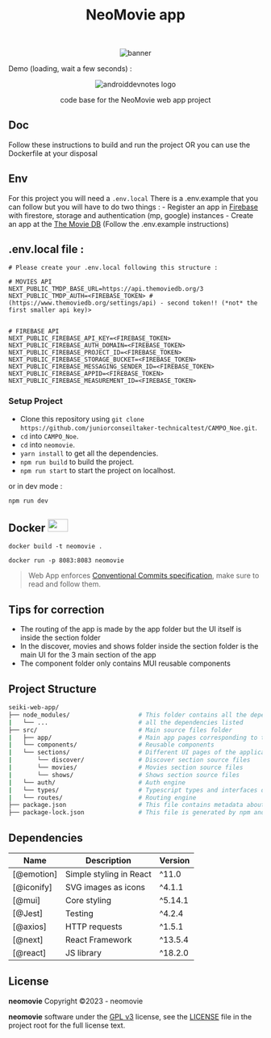 <h1 align="center">NeoMovie app</h1></br>

<p align="center">
<img src="https://cdn.discordapp.com/attachments/774360587391860769/1169793859430125709/fzfezfezfezfezdze.png?ex=6556b26d&is=65443d6d&hm=d50ecaf74138878c735e9031fc4aca520c1c02965bac6fa47d2ec2015281602d&" alt="banner"></img>
</p>

Demo (loading, wait a few seconds) :

<p align="center">
<img src="NeoMovie/demo/demo.gif" alt="androiddevnotes logo"></img>
</p>

<p align="center">
   code base for the NeoMovie web app project
</p>

## Doc

Follow these instructions to build and run the project OR you can use the Dockerfile at your disposal


## Env

For this project you will need a `.env.local`
There is a .env.example that you can follow but you will have to do two things : - Register an app in <a href="https://firebase.com/">Firebase</a> with firestore, storage and authentication (mp, google) instances - Create an app at the <a href="https://www.themoviedb.org/">The Movie DB</a> (Follow the .env.example instructions)

## .env.local file :

```
# Please create your .env.local following this structure :

# MOVIES API
NEXT_PUBLIC_TMDP_BASE_URL=https://api.themoviedb.org/3
NEXT_PUBLIC_TMDP_AUTH=<FIREBASE_TOKEN> # (https://www.themoviedb.org/settings/api) - second token!! (*not* the first smaller api key)>


# FIREBASE API
NEXT_PUBLIC_FIREBASE_API_KEY=<FIREBASE_TOKEN>
NEXT_PUBLIC_FIREBASE_AUTH_DOMAIN=<FIREBASE_TOKEN>
NEXT_PUBLIC_FIREBASE_PROJECT_ID=<FIREBASE_TOKEN>
NEXT_PUBLIC_FIREBASE_STORAGE_BUCKET=<FIREBASE_TOKEN>
NEXT_PUBLIC_FIREBASE_MESSAGING_SENDER_ID=<FIREBASE_TOKEN>
NEXT_PUBLIC_FIREBASE_APPID=<FIREBASE_TOKEN>
NEXT_PUBLIC_FIREBASE_MEASUREMENT_ID=<FIREBASE_TOKEN>
```

### Setup Project

- Clone this repository using `git clone https://github.com/juniorconseiltaker-technicaltest/CAMPO_Noe.git`.
- `cd` into `CAMPO_Noe`.
- `cd` into `neomovie`.
- `yarn install` to get all the dependencies.
- `npm run build` to build the project.
- `npm run start` to start the project on localhost.

or in dev mode :

```
npm run dev
```

## Docker <img src="https://cdn.discordapp.com/attachments/774360587391860769/1169799936792080384/docker-logo-CF97D0124B-seeklogo.png?ex=6556b816&is=65444316&hm=8fe5e5d310418e2a8bfaca75db7ef99811b6e4f3beccda90b3ce39371d2ee7ea&" width="40" height="25"></img>

```
docker build -t neomovie .
```

```
docker run -p 8083:8083 neomovie
```

> Web App enforces [Conventional Commits specification](https://www.conventionalcommits.org/en/v1.0.0/), make sure to read and follow them.

## Tips for correction

- The routing of the app is made by the app folder but the UI itself is inside the section folder
- In the discover, movies and shows folder inside the section folder is the main UI for the 3 main section of the app
- The component folder only contains MUI reusable components

## Project Structure

```bash
seiki-web-app/
├── node_modules/                   # This folder contains all the dependencies that the project requires, including React Native itself.
|   └── ...                         # all the dependencies listed
├── src/                            # Main source files folder
|   ├── app/                        # Main app pages corresponding to the route (url)
|   └── components/                 # Reusable components
|   └── sections/                   # Different UI pages of the applications (called by the app files)
|       └── discover/               # Discover section source files
|       └── movies/                 # Movies section source files
|       └── shows/                  # Shows section source files
|   └── auth/                       # Auth engine
|   └── types/                      # Typescript types and interfaces declarations
|   └── routes/                     # Routing engine
├── package.json                    # This file contains metadata about the project, including the project name, version, and dependencies.
├── package-lock.json               # This file is generated by npm and ensures that the project's dependencies are installed in a consistent manner.
```

## Dependencies

| Name       | Description             | Version |
| ---------- | ----------------------- | ------- |
| [@emotion] | Simple styling in React | ^11.0   |
| [@iconify] | SVG images as icons     | ^4.1.1  |
| [@mui]     | Core styling            | ^5.14.1 |
| [@Jest]    | Testing                 | ^4.2.4  |
| [@axios]   | HTTP requests           | ^1.5.1  |
| [@next]    | React Framework         | ^13.5.4 |
| [@react]   | JS library              | ^18.2.0 |

## License

**neomovie** Copyright ©2023 - neomovie

**neomovie** software under
the [GPL v3](https://opensource.org/licenses/gpl-3.0.html)
license, see the [LICENSE](./LICENSE) file in the project root for the full license text.

